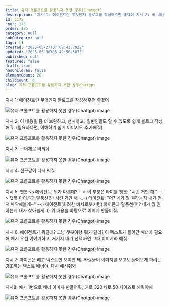 ```yaml
---
title: 유저 프롬프트를 활용하지 못한 경우(Chatgpt)
description: "지시 1: 에이전트란 무엇인지 블로그를 작성해주면 좋겠어 지시 2: 이 내용을 좀 더 보완하고, 팬시하고, 일반인들도 알 수 있도록 쉽게 블로그 작성해줘."
id: C175
"no": 175
order: 175
category: null
subCategory: null
tags: []
created: "2025-05-27T07:08:43.792Z"
updated: "2025-05-30T05:42:56.587Z"
published: null
featured: false
draft: true
hasChildren: false
elementCount: 26
childCount: 0
slug: 유저-프롬프트를-활용하지-못한-경우chatgpt
---
```


지시 1: 에이전트란 무엇인지 블로그를 작성해주면 좋겠어

![유저 프롬프트를 활용하지 못한 경우(Chatgpt) image](https://image.lemoncloud.io/824d5a67-bca2-4c92-9034-fc763258a5f8)

지시 2: 이 내용을 좀 더 보완하고, 팬시하고, 일반인들도 알 수 있도록 쉽게 블로그 작성해줘. (필요하다면, 이해하기 쉽게 이미지도 추가해줘)

![유저 프롬프트를 활용하지 못한 경우(Chatgpt) image](https://image.lemoncloud.io/6d9d498b-4188-49f6-8b51-9fff203bfee9)

지시 3: 구어체로 바꿔줘

![유저 프롬프트를 활용하지 못한 경우(Chatgpt) image](https://image.lemoncloud.io/217c0133-b1ed-4259-8df1-d59f10e542c7)

지시 4: 친구같이 다시 써줘

![유저 프롬프트를 활용하지 못한 경우(Chatgpt) image](https://image.lemoncloud.io/1051557f-9cab-4861-ba6e-3a74244a4aef)

지시 5: 챗봇 vs 에이전트, 뭐가 다른데? --> 이 부분은 타이틀 챗봇: "시킨 거만 해." --> 챗봇 아이콘과 말풍선(난 시킨 거만 해 -_-) 에이전트: "어? 네가 뭘 원하는지 내가 먼저 파악해볼게~" --> 에이전트(화려한 비서로봇처럼) 아이콘과 말풍선(어? 네가 뭘 원하는지 내가 찾아볼게 :)) 위 내용을 바탕으로 이미지 만들어줘.

![유저 프롬프트를 활용하지 못한 경우(Chatgpt) image](https://image.lemoncloud.io/f0729ced-4412-49ed-9388-24eff60afa27?width=1024)

지시 6: 에이전트가 뭐길래? 그냥 챗봇이랑 뭐가 달라? 이 텍스트가 들어간 배너가 필요해 예시 우선 이야기하고, 거기서 내가 선택하면 그때 이미지화 해줘

![유저 프롬프트를 활용하지 못한 경우(Chatgpt) image](https://image.lemoncloud.io/a829eb60-0dc8-42ea-8076-e58a05cd1a90)

지시 7: 아이콘은 빼고 텍스트만 보이면 돼. 사람들이 이미지를 보고도 들어오게 하려는 강조하는 텍스트 배너야. 다시 예시줘봐

![유저 프롬프트를 활용하지 못한 경우(Chatgpt) image](https://image.lemoncloud.io/4fe7d4bb-9d27-4984-a581-d07e32c78a7d)

지시8: 예시 1번으로 배너 이미지 만들어줘, 가로 320 세로 50 사이즈로 해줘야해

![유저 프롬프트를 활용하지 못한 경우(Chatgpt) image](https://image.lemoncloud.io/ce081fcf-5011-4446-9a05-627b08e55057)
